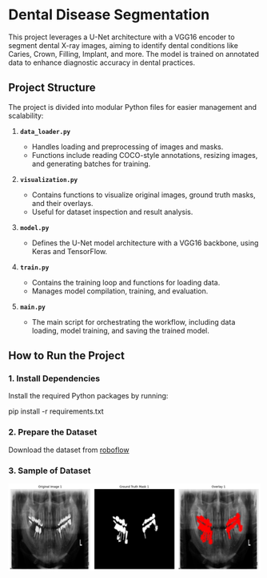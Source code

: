 # Dental Disease Segmentation

This project leverages a U-Net architecture with a VGG16 encoder to segment dental X-ray images, aiming to identify dental conditions like Caries, Crown, Filling, Implant, and more. The model is trained on annotated data to enhance diagnostic accuracy in dental practices.

## Project Structure

The project is divided into modular Python files for easier management and scalability:

1. **`data_loader.py`**
   - Handles loading and preprocessing of images and masks.
   - Functions include reading COCO-style annotations, resizing images, and generating batches for training.

2. **`visualization.py`**
   - Contains functions to visualize original images, ground truth masks, and their overlays.
   - Useful for dataset inspection and result analysis.

3. **`model.py`**
   - Defines the U-Net model architecture with a VGG16 backbone, using Keras and TensorFlow.

4. **`train.py`**
   - Contains the training loop and functions for loading data.
   - Manages model compilation, training, and evaluation.

5. **`main.py`**
   - The main script for orchestrating the workflow, including data loading, model training, and saving the trained model.

## How to Run the Project

### 1. Install Dependencies

Install the required Python packages by running:

pip install -r requirements.txt

### 2. Prepare the Dataset

Download the dataset from [roboflow](https://universe.roboflow.com/arshs-workspace-radio/vzrad2)

### 3. Sample of Dataset
![Sample Dental X-ray Image](https://github.com/YugantGotmare/Dental_Disease_Segmentation/raw/main/Data/data.png)





